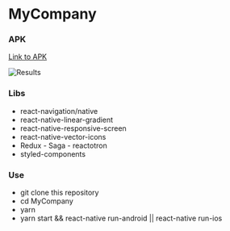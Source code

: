 # MyCompany

### APK

[Link to APK](https://github.com/arjdev69/MyCompany/blob/master/android/app/release/app-release.apk?raw=true)

![Results](https://github.com/arjdev69/MyCompany/blob/master/src/assets/layout/app.gif?raw=true)

### Libs

- react-navigation/native
- react-native-linear-gradient
- react-native-responsive-screen
- react-native-vector-icons
- Redux - Saga - reactotron
- styled-components

### Use

- git clone this repository
- cd MyCompany
- yarn
- yarn start && react-native run-android || react-native run-ios
